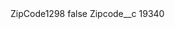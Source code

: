 <?xml version="1.0" encoding="UTF-8"?>
<CustomMetadata xmlns="http://soap.sforce.com/2006/04/metadata" xmlns:xsi="http://www.w3.org/2001/XMLSchema-instance" xmlns:xsd="http://www.w3.org/2001/XMLSchema">
    <label>ZipCode1298</label>
    <protected>false</protected>
    <values>
        <field>Zipcode__c</field>
        <value xsi:type="xsd:string">19340</value>
    </values>
</CustomMetadata>
